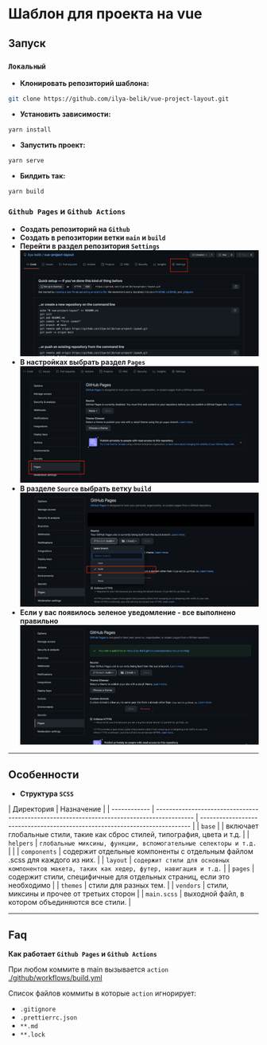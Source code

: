 # Шаблон для проекта на vue

## Запуск

### `Локальный`

- **Клонировать репозиторий шаблона:**

```bash
git clone https://github.com/ilya-belik/vue-project-layout.git
```

- **Установить зависимости:**

```bash
yarn install
```

- **Запустить проект:**

```bash
yarn serve
```

- **Билдить так:**

```bash
yarn build
```

### `Github Pages` и `Github Actions`

- **Создать репозиторий на `Github`**
- **Создать в репозитории ветки `main` и `build`**
- **Перейти в раздел репозитория `Settings`** ![Settings](./docs/settings.png)
- **В настройках выбрать раздел `Pages`** ![Pages](./docs/pages.png)
- **В разделе `Source` выбрать ветку `build`** ![Source](./docs/build.png)
- **Если у вас появилось зеленое уведомление - все выполнено правильно**
  ![Notify](./docs/notify.png)

---

## Особенности

- **Структура `SCSS`**

| Директория   | Назначение                                                                                 |
| ------------ | ------------------------------------------------------------------------------------------ | --------------------------------------------------------------------------- |
| `base`       |                                                                                            | включает глобальные стили, такие как сброс стилей, типография, цвета и т.д. |
| `helpers`    | `глобальные миксины, функции, вспомогательные селекторы и т.д.`                            |                                                                             |
| `components` | содержит отдельные компоненты с отдельным файлом .scss для каждого из них.                 |
| `layout`     | `содержит стили для основных компонентов макета, таких как хедер, футер, навигация и т.д.` |
| `pages`      | содержит стили, специфичные для отдельных страниц, если это необходимо                     |
| `themes`     | стили для разных тем.                                                                      |
| `vendors`    | стили, миксины и прочее от третьих сторон                                                  |
| `main.scss`  | выходной файл, в котором объединяются все стили.                                           |

---

## Faq

**Как работает `Github Pages` и `Github Actions`**

При любом коммите в main вызывается `action`
[./github/workflows/build.yml](./github/workflows/build.yml)

Список файлов коммиты в которые `action` игнорирует:

- `.gitignore`
- `.prettierrc.json`
- `**.md`
- `**.lock`
